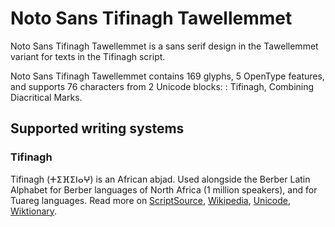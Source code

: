 
# Noto Sans Tifinagh Tawellemmet

Noto Sans Tifinagh Tawellemmet is a sans serif design in the Tawellemmet variant for texts in the Tifinagh script. 

Noto Sans Tifinagh Tawellemmet contains 169 glyphs, 5 OpenType features, and supports 76 characters from 2 Unicode blocks: : Tifinagh, Combining Diacritical Marks.


## Supported writing systems


### Tifinagh

Tifinagh (ⵜⵉⴼⵉⵏⴰⵖ) is an African abjad. Used alongside the Berber Latin Alphabet for Berber languages of North Africa (1 million speakers), and for Tuareg languages. Read more on [ScriptSource](https://scriptsource.org/scr/Tfng), [Wikipedia](https://en.wikipedia.org/wiki/ISO_15924:Tfng), [Unicode](https://www.unicode.org/versions/Unicode13.0.0/ch19.pdf#G43184), [Wiktionary](https://en.wiktionary.org/wiki/Category:Tifinagh_script).

